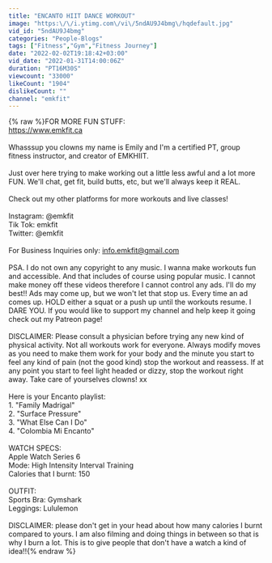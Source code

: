 ```yaml
---
title: "ENCANTO HIIT DANCE WORKOUT"
image: "https:\/\/i.ytimg.com\/vi\/5ndAU9J4bmg\/hqdefault.jpg"
vid_id: "5ndAU9J4bmg"
categories: "People-Blogs"
tags: ["Fitness","Gym","Fitness Journey"]
date: "2022-02-02T19:18:42+03:00"
vid_date: "2022-01-31T14:00:06Z"
duration: "PT16M30S"
viewcount: "33000"
likeCount: "1904"
dislikeCount: ""
channel: "emkfit"
---
```

{% raw %}FOR MORE FUN STUFF: <br /><a rel="nofollow" target="blank" href="https://www.emkfit.ca">https://www.emkfit.ca</a><br /><br />Whasssup you clowns my name is Emily and I'm a certified PT, group fitness instructor, and creator of EMKHIIT. <br /><br />Just over here trying to make working out a little less awful and a lot more FUN. We'll chat, get fit, build butts, etc, but we'll always keep it REAL. <br /><br />Check out my other platforms for more workouts and live classes!<br /><br />Instagram: @emkfit<br />Tik Tok: emkfit<br />Twitter: @emkfit<br /><br />For Business Inquiries only: info.emkfit@gmail.com<br /><br />PSA. I do not own any copyright to any music. I wanna make workouts fun and accessible. And that includes of course using popular music. I cannot make money off these videos therefore I cannot control any ads. I'll do my best!! Ads may come up, but we won't let that stop us. Every time an ad comes up. HOLD either a squat or a push up until the workouts resume. I DARE YOU. If you would like to support my channel and help keep it going check out my Patreon page! <br /><br />DISCLAIMER: Please consult a physician before trying any new kind of physical activity. Not all workouts work for everyone. Always modify moves as you need to make them work for your body and the minute you start to feel any kind of pain (not the good kind) stop the workout and reassess. If at any point you start to feel light headed or dizzy, stop the workout right away. Take care of yourselves clowns! xx <br /><br />Here is your Encanto playlist: <br />1. &quot;Family Madrigal&quot;<br />2. &quot;Surface Pressure&quot;<br />3. &quot;What Else Can I Do&quot;<br />4. &quot;Colombia Mi Encanto&quot;<br /><br />WATCH SPECS: <br />Apple Watch Series 6<br />Mode: High Intensity Interval Training<br />Calories that I burnt: 150<br /><br />OUTFIT: <br />Sports Bra: Gymshark<br />Leggings: Lululemon<br /><br />DISCLAIMER: please don't get in your head about how many calories I burnt compared to yours. I am also filming and doing things in between so that is why I burn a lot. This is to give people that don't have a watch a kind of idea!!{% endraw %}
